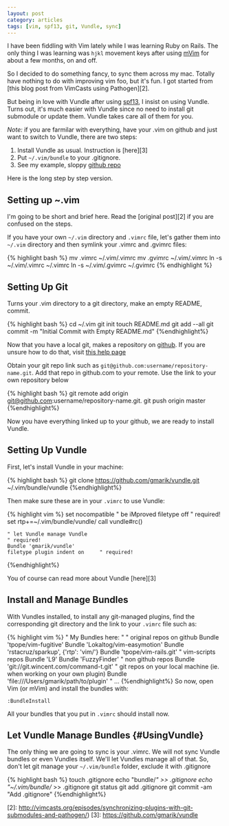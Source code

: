 ```yaml
---
layout: post
category: articles
tags: [vim, spf13, git, Vundle, sync]
---
```


I have been fiddling with Vim lately while I was learning Ruby on Rails. The only thing I was learning was `hjkl` movement keys after using [mVim](https://code.google.com/p/macvim/) for about a few months, on and off.

So I decided to do something fancy, to sync them across my mac. Totally have nothing to do with improving vim foo, but it's fun. I got started from [this blog post from VimCasts using Pathogen][2]. 

But being in love with Vundle after using [spf13][1], I insist on using Vundle. Turns out, it's much easier with Vundle since no need to install git submodule or update them. Vundle takes care all of them for you.

*Note:* if you are farmilar with everything, have your .vim on github and just want to switch to Vundle, there are two steps:

1. Install Vundle as usual. Instruction is [here][3]
2. Put `~/.vim/bundle` to your .gitignore. 
3. See my example, sloppy [github repo](https://github.com/ma65p/vim)

Here is the long step by step version.

## Setting up ~.vim
I'm going to be short and brief here. Read the [original post][2] if you are confused on the steps.

If you have your own `~/.vim` directory and `.vimrc` file, let's gather them into `~/.vim` directory and then symlink your .vimrc and .gvimrc files:

{% highlight bash %}
    mv .vimrc ~/.vim/.vimrc
    mv .gvimrc ~/.vim/.vimrc
    ln -s ~/.vim/.vimrc ~/.vimrc
    ln -s ~/.vim/.gvimrc ~/.gvimrc
{% endhighlight %}

## Setting Up Git

Turns your .vim directory to a git directory, make an empty README, commit. 

{% highlight bash %}
    cd ~/.vim
    git init
    touch README.md
    git add --all
    git commit -m "Initial Commit with Empty README.md"
{%endhighlight%}

Now that you have a local git, makes a repository on [github](github.com). If you are unsure how to do that, visit [this help page](https://help.github.com/articles/create-a-repo)

Obtain your git repo link such as `git@github.com:username/repository-name.git`. Add that repo in github.com to your remote. Use the link to your own repository below

{% highlight bash %}
    git remote add origin git@github.com:username/repository-name.git.
    git push origin master
{%endhighlight%}

Now you have everything linked up to your github, we are ready to install Vundle.

## Setting Up Vundle 

First, let's install Vundle in your machine:

{% highlight bash %}
    git clone https://github.com/gmarik/vundle.git ~/.vim/bundle/vundle
{%endhighlight%}

Then make sure these are in your `.vimrc` to use Vundle:

{% highlight vim %}
    set nocompatible               " be iMproved
    filetype off                   " required!
    set rtp+=~/.vim/bundle/vundle/
    call vundle#rc()

    " let Vundle manage Vundle
    " required! 
    Bundle 'gmarik/vundle'
    filetype plugin indent on     " required!
{%endhighlight%}

You of course can read more about Vundle [here][3]

## Install and Manage Bundles
With Vundles installed, to install any git-managed plugins, find the corresponding git directory and the link to your `.vimrc` file such as:

{% highlight vim %}
     " My Bundles here:
     "
     " original repos on github
     Bundle 'tpope/vim-fugitive'
     Bundle 'Lokaltog/vim-easymotion'
     Bundle 'rstacruz/sparkup', {'rtp': 'vim/'}
     Bundle 'tpope/vim-rails.git'
     " vim-scripts repos
     Bundle 'L9'
     Bundle 'FuzzyFinder'
     " non github repos
     Bundle 'git://git.wincent.com/command-t.git'
     " git repos on your local machine (ie. when working on your own plugin)
     Bundle 'file:///Users/gmarik/path/to/plugin'
     " ...
 {%endhighlight%}
So now, open Vim (or mVim) and install the bundles with: 

    :BundleInstall

All your bundles that you put in `.vimrc` should install now.

## Let Vundle Manage Bundles {#UsingVundle}
The only thing we are going to sync is your .vimrc. We will not sync Vundle bundles or even Vundles itself. We'll let Vundles manage all of that. So, don't let git manage your `~/.vim/bundle` folder, exclude it with .gitignore

{% highlight bash %}
    touch .gitignore
    echo "bundle/*" >> .gitignore
    echo "~/.vim/bundle/* >> .gitignore
    git status
    git add .gitignore
    git commit -am "Add .gitignore"
{%endhighlight%}

[1]: https://github.com/spf13/spf13-vim
[2]: http://vimcasts.org/episodes/synchronizing-plugins-with-git-submodules-and-pathogen/)
[3]: https://github.com/gmarik/vundle
